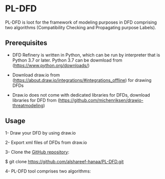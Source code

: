 # PL-DFD
PL-DFD is loot for the framework of modeling purposes in DFD comprising two algorithms (Compatibility Checking and Propagating purpose Labels).


Prerequisites
------------

 - DFD Refinery is written in Python, which can be run by interpreter that is Python 3.7 or later. Python 3.7 can be dowmload from (https://www.python.org/downloads/) 
 
 - Download draw.io from (https://about.draw.io/integrations/#integrations_offline) for drawing DFDs
 
 - Draw.io does not come with dedicated libraries for DFDs, download libraries for DFD from  (https://github.com/michenriksen/drawio-threatmodeling)

Usage
------------

1- Draw your DFD by using draw.io

2- Export xml files of DFDs from draw.io

3- Clone the [GitHub repository](https://github.com/alshareef-hanaa/PL-DFD.git):
  
  $ git clone https://github.com/alshareef-hanaa/PL-DFD.git

4- PL-DFD tool comprises two algorithms:
